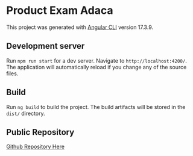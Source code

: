 # Product Exam Adaca

This project was generated with [Angular CLI](https://github.com/angular/angular-cli) version 17.3.9.

## Development server

Run `npm run start` for a dev server. Navigate to `http://localhost:4200/`. The application will automatically reload if you change any of the source files.

## Build

Run `ng build` to build the project. The build artifacts will be stored in the `dist/` directory.

## Public Repository 

[Github Repository Here](https://github.com/gelogelodin/product-exam-adaca)
